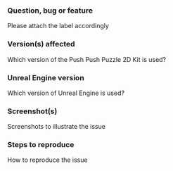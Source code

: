 ### Question, bug or feature

Please attach the label accordingly

### Version(s) affected

Which version of the Push Push Puzzle 2D Kit is used?

### Unreal Engine version

Which version of Unreal Engine is used?

### Screenshot(s)

Screenshots to illustrate the issue

### Steps to reproduce

How to reproduce the issue

